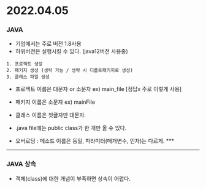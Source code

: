 # 2022.04.05

### JAVA
- 기업에서는 주로 버전 1.8사용
- 하위버전은 실행시킬 수 있다. (java12버전 사용중)

```
1. 프로젝트 생성
2. 패키지 생성 (생략 가능 / 생략 시 디폴트패키지로 생성)
3. 클래스 파일 생성
```
- 프로젝트 이름은 대문자 or 소문자  ex) main_file [정답x 주로 이렇게 사용]
- 패키지 이름은 소문자             ex) mainFile
- 클래스 이름은 첫글자만 대문자.
- .java file에는 public class가 한 개만 올 수 있다.   

- 오버로딩 : 메소드 이름은 동일, 파라미터(매개변수, 인자)는 다르게. ***
---
### JAVA 상속
- 객체(class)에 대한 개념이 부족하면 상속이 어렵다.
